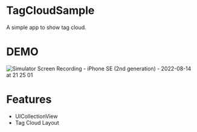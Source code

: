 # TagCloudSample

A simple app to show tag cloud.

# DEMO

![Simulator Screen Recording - iPhone SE (2nd generation) - 2022-08-14 at 21 25 01](https://user-images.githubusercontent.com/67818255/184536899-39395a02-a5c5-4602-9082-11ca83f96970.gif)

# Features
- UICollectionView
- Tag Cloud Layout
